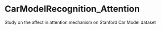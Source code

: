 # CarModelRecognition_Attention
Study on the affect in attention mechanism on Stanford Car Model dataset
